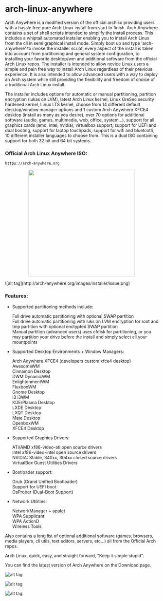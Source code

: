 # arch-linux-anywhere

Arch Anywhere is a modified version of the official archiso providing users with a hassle free pure Arch Linux install from start to finish. Arch Anywhere contains a set of shell scripts intended to simplify the install process. This includes a whiptail automated installer enabling you to install Arch Linux from the cli in semi graphical install mode. Simply boot up and type 'arch-anywhere' to invoke the installer script, every aspect of the install is taken into account from partitioning and general system configuration, to installing your favorite desktop/wm and additional software from the official Arch Linux repos. The installer is intended to allow novice Linux users a simple and pain free way to install Arch Linux regardless of their previous experience. It is also intended to allow advanced users with a way to deploy an Arch system while still providing the flexibility and freedom of choice of a traditional Arch Linux install.

The installer includes options for automatic or manual partitioning, partition encryption (lukas on LVM), latest Arch Linux kernel, Linux GreSec security hardened kernel, Linux LTS kernel, choose from 14 different default desktop/window manager options and 1 custom Arch Anywhere XFCE4 desktop (install as many as you desire), over 70 options for additional software (audio, games, multimedia, web, office, system...), support for all graphics cards (amd, intel, nvidia), virtualbox support, support for UEFI and dual booting, support for laptop touchpads, support for wifi and bluetooth, 10 different installer languages to choose from. This is a dual ISO containing support for both 32 bit and 64 bit systems.

### Official Arch Linux Anywhere ISO:

	https://arch-anywhere.org

<p align="center">
  <img src="http://arch-anywhere.org/images/installer/issue.png" width="350"/>
</p>
![alt tag](http://arch-anywhere.org/images/installer/issue.png)

### Features:

* Supported partitioning methods include:

    Full drive automatic partitioning with optional SWAP partition <br />
    Full drive automatic partitioning with luks on LVM encryption for root and tmp partition with optional enctypted SWAP partition <br />
    Manual partition (advanced users) uses cfdisk for partitioning, or you may partition your drive before the install and simply select all your mountpoints <br />

* Supported Desktop Environments + Window Managers:

    Arch Anywhere XFCE4 (developers custom xfce4 desktop) <br />
    AwesomeWM <br />
    Cinnamon Desktop <br />
    DWM DynamicWM <br />
    EnlightenmentWM <br />
    FluxboxWM <br />
    Gnome Desktop <br />
    I3 i3WM <br />
    KDE/Plasma Desktop <br />
    LXDE Desktop <br />
    LXQT Desktop <br />
    Mate Desktop <br />
    OpenboxWM <br />
    XFCE4 Desktop <br />

* Supported Graphics Drivers:

    ATI/AMD xf86-video-ati open source drivers <br />
    Intel xf86-video-intel open source drivers <br />
    NVIDIA: Stable, 340xx, 304xx closed source drivers <br />
    VirtualBox Guest Utilities Drivers <br />

* Bootloader support:

    Grub (Grand Unified Bootloader) <br />
    Support for UEFI boot <br />
    OsProber (Dual-Boot Support) <br />

* Network Utilities:

    NetworkManager + applet <br />
    WPA Supplicant <br />
    WPA ActionD <br />
    Wireless Tools <br />

Also contains a long list of optional additional software (games, browsers, media players, cli utils, text editors, servers, etc...) all from the Official Arch repos.

Arch Linux, quick, easy, and straight forward, "Keep it simple stupid".

You can find the latest version of Arch Anywhere on the Download page.

![alt tag](http://arch-anywhere.org/images/arch-anywhere-splash.png)

![alt tag](http://arch-anywhere.org/images/installer/install2.png)

![alt tag](http://arch-anywhere.org/images/installer/chroot.png)
